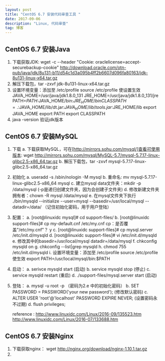 ```yaml
---
layout: post
title: "CentOS 6.7 安装代码审查工具 "
date: 2017-09-06 
description: "Linux, 代码审查"
tag: 博客
---   
```


<!-- <script>
	if("233"==prompt("Please input password"))
	{
		alert("Right");
	}
	else
	{
		alert("Wrong");
		location="http://yancyyang.com";
	}
</script>
 -->



## CentOS 6.7 安装Java


1. 下载获取JDK: wget -c --header "Cookie: oraclelicense=accept-securebackup-cookie" http://download.oracle.com/otn-pub/java/jdk/8u131-b11/d54c1d3a095b4ff2b6607d096fa80163/jdk-8u131-linux-x64.tar.gz
2. 解压下载包，tar -zxvf jdk-8u131-linux-x64.tar.gz
3. 设置环境变量：添加至 /etc/profile   source /etc/profile 使设置生效
	JAVA_HOME=/usr/java/jdk1.8.0_131
	JRE_HOME=/usr/java/jdk1.8.0_131/jre
	PATH=$PATH:$JAVA_HOME/bin:$JRE_HOME/bin
	CLASSPATH=.:$JAVA_HOME/lib/dt.jar:$JAVA_HOME/lib/tools.jar:$JRE_HOME/lib
	export JAVA_HOME
	export PATH
	export CLASSPATH
4. java -version 验证jdk版本


## CentOS 6.7 安装MySQL            
1. 下载
	a. 下载获取MySQL，可在[http://mirrors.sohu.com/mysql/]查看可使用版本: wget http://mirrors.sohu.com/mysql/MySQL-5.7/mysql-5.7.17-linux-glibc2.5-x86_64.tar.gz
	b. 解压下载包，tar -zxvf mysql-5.7.17-linux-glibc2.5-x86_64.tar.gz 
2. 初始化
	a. useradd -s /sbin/nologin -M mysql
	b. 重命名: mv mysql-5.7.17-linux-glibc2.5-x86_64 mysql
	c. 建立mysql data文件夹：mkdir -p /data/mysql (-p是递归创建文件夹，因为会创建子文件夹)
	d. 修改新建文件夹拥有者：chown -R mysql /data/mysql
	e. 在mysql文件夹下执行  ./bin/mysqld --initialize --user=mysql --basedir=/usr/local/mysql --datadir=/data/  （记住初始化密码，用于用户登陆）

3. 配置：
	a. [root@linuxidc mysql]# cd support-files/
	b. [root@linuxidc support-files]# cp my-default.cnf /etc/my.cnf
		cp：是否覆盖"/etc/my.cnf"？ y
	c. [root@linuxidc support-files]# cp mysql.server /etc/init.d/mysqld
	d. [root@linuxidc support-files]# vi /etc/init.d/mysqld
	e. 修改其中的basedir=/usr/local/mysql   datadir=/data/mysql
	f. chkconfig mysqld on
	g. chkconfig --list|grep mysqld
	h. chmod 755 /etc/init.d/mysqld
	i. 设置环境变量：添加至 /etc/profile source /etc/profile使生效  export PATH=/usr/local/mysql/bin:$PATH
4. 启动：
	a. serivce mysqld start (启动)
	b. service mysqld stop (停止)
	c. service mysqld restart (重启)
	d. ./support-files/mysql.server start (启动)
5. 登陆： 
	a. mysql -u root -p （密码为2.e 中的初始化密码）
	b. SET PASSWORD = PASSWORD('your new password'); (修改默认密码)
	c. ALTER USER 'root'@'localhost' PASSWORD EXPIRE NEVER; (设置密码永不过期)
	d. flush privileges; 

	reference : http://www.linuxidc.com/Linux/2016-09/135523.htm
				http://www.linuxidc.com/Linux/2016-07/133688.htm

## CentOS 6.7 安装Nginx
1. 下载获取nginx：  wget http://nginx.org/download/nginx-1.10.1.tar.gz
2. 